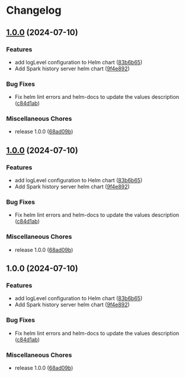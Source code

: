 # Changelog

## [1.0.0](https://github.com/idirze/spark-history-server/compare/spark-history-server-v1.0.0...spark-history-server-v1.0.0) (2024-07-10)


### Features

* add logLevel configuration to Helm chart ([83b6b65](https://github.com/idirze/spark-history-server/commit/83b6b65191e9fe014aa19f4422c27fc1bbb7f7d7))
* Add Spark history server helm chart ([9f4e892](https://github.com/idirze/spark-history-server/commit/9f4e89238c12d52b71054e585275470a4d15400c))


### Bug Fixes

* Fix helm lint errors and helm-docs to update the values description ([c84d1ab](https://github.com/idirze/spark-history-server/commit/c84d1ab46bb5f1709e5dd413f888ce0afd57ce41))


### Miscellaneous Chores

* release 1.0.0 ([68ad09b](https://github.com/idirze/spark-history-server/commit/68ad09bb97b01a5aa94a5b364a564f856909de78))

## [1.0.0](https://github.com/idirze/spark-history-server/compare/spark-history-server-v1.0.0...spark-history-server-v1.0.0) (2024-07-10)


### Features

* add logLevel configuration to Helm chart ([83b6b65](https://github.com/idirze/spark-history-server/commit/83b6b65191e9fe014aa19f4422c27fc1bbb7f7d7))
* Add Spark history server helm chart ([9f4e892](https://github.com/idirze/spark-history-server/commit/9f4e89238c12d52b71054e585275470a4d15400c))


### Bug Fixes

* Fix helm lint errors and helm-docs to update the values description ([c84d1ab](https://github.com/idirze/spark-history-server/commit/c84d1ab46bb5f1709e5dd413f888ce0afd57ce41))


### Miscellaneous Chores

* release 1.0.0 ([68ad09b](https://github.com/idirze/spark-history-server/commit/68ad09bb97b01a5aa94a5b364a564f856909de78))

## 1.0.0 (2024-07-10)


### Features

* add logLevel configuration to Helm chart ([83b6b65](https://github.com/idirze/spark-history-server/commit/83b6b65191e9fe014aa19f4422c27fc1bbb7f7d7))
* Add Spark history server helm chart ([9f4e892](https://github.com/idirze/spark-history-server/commit/9f4e89238c12d52b71054e585275470a4d15400c))


### Bug Fixes

* Fix helm lint errors and helm-docs to update the values description ([c84d1ab](https://github.com/idirze/spark-history-server/commit/c84d1ab46bb5f1709e5dd413f888ce0afd57ce41))


### Miscellaneous Chores

* release 1.0.0 ([68ad09b](https://github.com/idirze/spark-history-server/commit/68ad09bb97b01a5aa94a5b364a564f856909de78))
